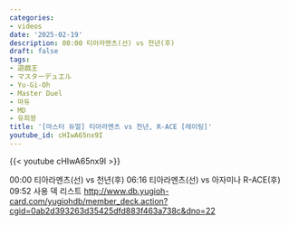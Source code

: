 ```yaml
---
categories:
- videos
date: '2025-02-19'
description: 00:00 티아라멘츠(선) vs 천년(후)
draft: false
tags:
- 遊戯王
- マスターデュエル
- Yu-Gi-Oh
- Master Duel
- 마듀
- MD
- 유희왕
title: '[마스터 듀얼] 티아라멘츠 vs 천년, R-ACE [레이팅]'
youtube_id: cHIwA65nx9I
---
```



{{< youtube cHIwA65nx9I >}}

00:00 티아라멘츠(선) vs 천년(후)
06:16 티아라멘츠(선) vs 아자미나 R-ACE(후)
09:52 사용 덱 리스트
http://www.db.yugioh-card.com/yugiohdb/member_deck.action?cgid=0ab2d393263d35425dfd883f463a738c&dno=22